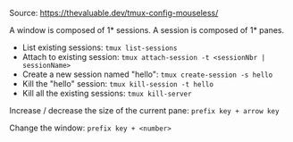 Source: https://thevaluable.dev/tmux-config-mouseless/

A window is composed of 1* sessions.
A session is composed of 1* panes.

- List existing sessions: `tmux list-sessions`
- Attach to existing session: `tmux attach-session -t <sessionNbr | sessionName>`
- Create a new session named "hello": `tmux create-session -s hello`
- Kill the "hello" session: `tmux kill-session -t hello`
- Kill all the existing sessions: `tmux kill-server` 

Increase / decrease the size of the current pane: `prefix key + arrow key`

Change the window: `prefix key + <number>`
